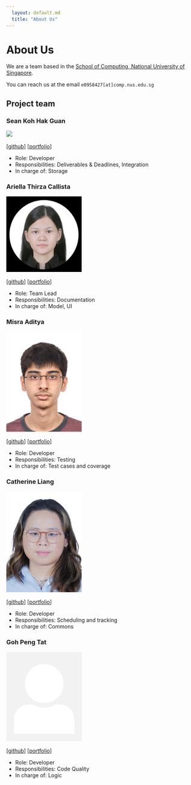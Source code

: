 ```yaml
---
  layout: default.md
  title: "About Us"
---
```


# About Us

We are a team based in the [School of Computing, National University of Singapore](http://www.comp.nus.edu.sg).

You can reach us at the email `e0958427[at]comp.nus.edu.sg`

## Project team

### Sean Koh Hak Guan

<img src="images/sk2001git.png" width="200px">

[[github](https://github.com/sk2001git)]
[[portfolio](team/johndoe.md)]

* Role: Developer
* Responsibilities: Deliverables & Deadlines, Integration
* In charge of: Storage


### Ariella Thirza Callista


<img src="images/ariellacallista.png" width="200px">

[[github](http://github.com/AriellaCallista)]
[[portfolio](team/johndoe.md)]

* Role: Team Lead
* Responsibilities: Documentation
* In charge of: Model, UI

### Misra Aditya

<img src="images/madlamprey.png" width="200px">

[[github](http://github.com/MadLamprey)] 
[[portfolio](team/johndoe.md)]

* Role: Developer
* Responsibilities: Testing 
* In charge of: Test cases and coverage


### Catherine Liang

<img src="images/ketweeen.png" width="200px">

[[github](http://github.com/ketweeen)]
[[portfolio](team/johndoe.md)]

* Role: Developer
* Responsibilities: Scheduling and tracking
* In charge of: Commons

### Goh Peng Tat

<img src="images/scarletblanks.png" width="200px">

[[github](http://github.com/ScarletBlanks)]
[[portfolio](team/johndoe.md)]

* Role: Developer
* Responsibilities: Code Quality
* In charge of: Logic
